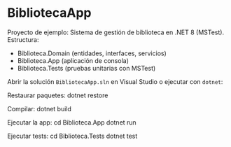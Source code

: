 # BibliotecaApp

Proyecto de ejemplo: Sistema de gestión de biblioteca en .NET 8 (MSTest).
Estructura:
- Biblioteca.Domain (entidades, interfaces, servicios)
- Biblioteca.App (aplicación de consola)
- Biblioteca.Tests (pruebas unitarias con MSTest)

Abrir la solución `BibliotecaApp.sln` en Visual Studio o ejecutar con `dotnet`:

Restaurar paquetes:
dotnet restore

Compilar:
dotnet build

Ejecutar la app:
cd Biblioteca.App
dotnet run

Ejecutar tests:
cd Biblioteca.Tests
dotnet test
